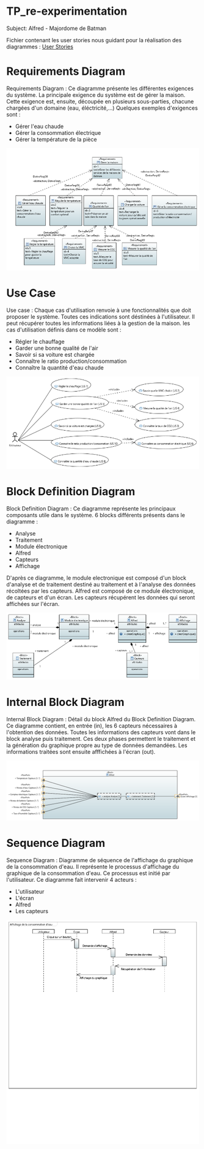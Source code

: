 # TP_re-experimentation
Subject: Alfred - Majordome de Batman

Fichier contenant les user stories nous guidant pour la réalisation des diagrammes : [User Stories](https://github.com/JonathanRochelli/TP_re-experimentation/blob/master/UserStories_MENDEZ_GRILLOT_MASTERICE.xlsx)

# Requirements Diagram
Requirements Diagram : Ce diagramme présente les différentes exigences du système. La principale exigence du système est de gérer la maison. Cette exigence est, ensuite, découpée en plusieurs sous-parties, chacune chargées d'un domaine (eau, éléctricité,...)
Quelques exemples d'exigences sont :
* Gérer l'eau chaude
* Gérer la consommation électrique
* Gérer la température de la pièce

![Alt text](experimentation/RequirementDiagram.PNG?raw=true "Use case")

# Use Case
Use case : Chaque cas d'utilisation renvoie à une fonctionnalités que doit 
proposer le système. Toutes ces indications sont déstinées à l'utilisateur. Il peut récupérer toutes les informations liées à la gestion de la maison.
les cas d'utilisation définis dans ce modèle sont :
* Régler le chauffage
* Garder une bonne qualité de l'air
* Savoir si sa voiture est chargée
* Connaître le ratio production/consommation
* Connaître la quantité d'eau chaude

![Alt text](experimentation/UseCase.PNG?raw=true "Use case")

# Block Definition Diagram
Block Definition Diagram : Ce diagramme représente les principaux composants utile dans le système. 6 blocks différents présents dans le diagramme :
* Analyse
* Traitement
* Module électronique 
* Alfred
* Capteurs
* Affichage

D'après ce diagramme, le module electronique est composé d'un block d'analyse et de traitement destiné au traitement et à l'analyse des données récoltées par les capteurs. Alfred est composé de ce module électronique, de capteurs et d'un écran. Les capteurs récupérent les données qui seront affichées sur l'écran.

![Alt text](experimentation/BlockDefinitionDiagram.PNG?raw=true "BDD")

# Internal Block Diagram
Internal Block Diagram : Détail du block Alfred du Block Definition Diagram. Ce diagramme contient, en entrée (in), les 6 capteurs nécessaires à l'obtention des données.
Toutes les informations des capteurs vont dans le block analyse puis traitement. Ces deux phases permettent le traitement et la génération du graphique propre au type de données demandées.
Les informations traitées sont ensuite afffichées à l'écran (out).

![Alt text](experimentation/InternalBlockDiagram.PNG?raw=true "IBD")

# Sequence Diagram
Sequence Diagram : Diagramme de séquence de l'affichage du graphique de la consommation d'eau. Il représente le processus d'affichage du graphique de la consommation d'eau. Ce processus est initié par l'utilisateur. Ce diagramme fait intervenir 4 acteurs :
* L'utilisateur
* L'écran
* Alfred
* Les capteurs

![Alt text](experimentation/SequenceDiagram.PNG?raw=true "IBD")
